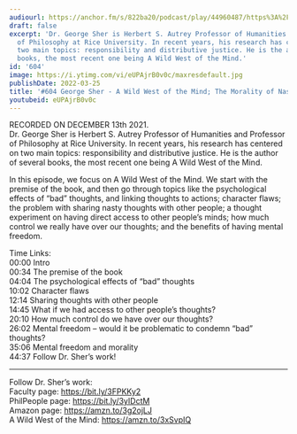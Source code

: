 ```yaml
---
audiourl: https://anchor.fm/s/822ba20/podcast/play/44960487/https%3A%2F%2Fd3ctxlq1ktw2nl.cloudfront.net%2Fstaging%2F2021-11-16%2F7f2cb001-9ce0-4a64-3379-47e15a304325.m4a
draft: false
excerpt: 'Dr. George Sher is Herbert S. Autrey Professor of Humanities and Professor
  of Philosophy at Rice University. In recent years, his research has centered on
  two main topics: responsibility and distributive justice. He is the author of several
  books, the most recent one being A Wild West of the Mind.'
id: '604'
image: https://i.ytimg.com/vi/eUPAjrB0v0c/maxresdefault.jpg
publishDate: 2022-03-25
title: '#604 George Sher - A Wild West of the Mind; The Morality of Nasty Thoughts'
youtubeid: eUPAjrB0v0c
---
```

<div class="timelinks">

RECORDED ON DECEMBER 13th 2021.  
Dr. George Sher is Herbert S. Autrey Professor of Humanities and Professor of Philosophy at Rice University. In recent years, his research has centered on two main topics: responsibility and distributive justice. He is the author of several books, the most recent one being A Wild West of the Mind.

In this episode, we focus on A Wild West of the Mind. We start with the premise of the book, and then go through topics like the psychological effects of “bad” thoughts, and linking thoughts to actions; character flaws; the problem with sharing nasty thoughts with other people; a thought experiment on having direct access to other people’s minds; how much control we really have over our thoughts; and the benefits of having mental freedom.

Time Links:  
<time>00:00</time> Intro  
<time>00:34</time> The premise of the book  
<time>04:04</time> The psychological effects of “bad” thoughts  
<time>10:02</time> Character flaws  
<time>12:14</time> Sharing thoughts with other people  
<time>14:45</time> What if we had access to other people’s thoughts?  
<time>20:10</time> How much control do we have over our thoughts?  
<time>26:02</time> Mental freedom – would it be problematic to condemn “bad” thoughts?  
<time>35:06</time> Mental freedom and morality  
<time>44:37</time> Follow Dr. Sher’s work!

---

Follow Dr. Sher’s work:  
Faculty page: https://bit.ly/3FPKKy2  
PhilPeople page: https://bit.ly/3yIDctM  
Amazon page: https://amzn.to/3g2ojLJ  
A Wild West of the Mind: https://amzn.to/3xSvpIQ
</div>

